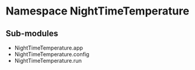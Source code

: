 Namespace NightTimeTemperature
==============================

Sub-modules
-----------
* NightTimeTemperature.app
* NightTimeTemperature.config
* NightTimeTemperature.run